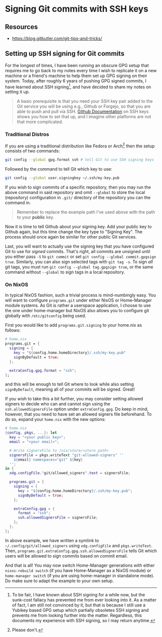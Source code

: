 # Signing Git commits with SSH keys

## Resources

- https://blog.gitbutler.com/git-tips-and-tricks/

## Setting up SSH signing for Git commits

For the longest of times, I have been running an obscure GPG setup that requires
me to go back to my notes every time I wish to replicate it on a new machine or
a friend's machine to help them set up GPG signing on their system. Today, after
roughly 6 years of pushing GPG signed commits, I have learned about SSH
signing[^1], and have decided to share my notes on setting it up.

[Github Documentation]: https://docs.github.com/en/authentication/connecting-to-github-with-ssh/adding-a-new-ssh-key-to-your-github-account

> A basic prerequisite is that you need your SSH key pair added to the Git
> service you will be using e.g., Github or Forgejo, so that you are able to
> push and pull via SSH. [Github Documentation] on SSH keys shows you how to set
> that up, and I imagine other platforms are not that more complicated.

### Traditional Distros

If you are using a traditional distribution like Fedora or Arch[^2] then the
setup consists of two commands:

```bash
git config --global gpg.format ssh # tell Git to use SSH signing keys
```

Followed by the command to tell Git which key to use:

```bash
git config --global user.signingkey ~/.ssh/my-key.pub
```

If you wish to sign commits of a specific repository, then you may run the above
command in said repository and omit `--global` to store the local (repository)
configuration in `.git/` directory of the repository you can the command in.

> Remember to replace the example path I've used above with the path to your
> **public** key.

Now it is time to tell Github about your signing key. Add your public key to
Github again, but this time change the key type to "Signing Key". The process
should once again be similar for other public Git services.

Last, you will want to actually use the signing key that you have configured Git
to use for _signed_ commits. That's right, all commits are unsigned until you
either pass `-S` to `git commit` or set
`git config --global commit.gpgsign true`. Similarly, you can also sign selected
tags with `git tag -s`. To sign _all_ git tags, you must run
`git config --global tag.gpgsign true`, or the same command without `--global`
to sign tags in a local repository.

### On NixOS

In typical NixOS fashion, such a trivial process is mind-numbingly easy. You
will want to configure `programs.git` under either NixOS or Home-Manager module
systems. As Git is rather a userspace application, I choose to use the one under
home-manager but NixOS also allows you to configure git globally with
`/etc/gitconfig` being used.

First you would like to add `programs.git.signing` to your home.nix as follows:

```nix
# home.nix
programs.git = {
  signing = {
    key = "${config.home.homeDirectory}/.ssh/my-key.pub"
    signByDefault = true;
  };

  extraConfig.gpg.format = "ssh";
};
```

and this will be enough to tell Git where to look while also setting
`signByDefault`, meaning all of your commits will be signed. Great!

If you wish to take this a bit further, you may consider setting allowed signers
to decide who can and cannot sign using the `ssh.allowedSignersFile` option
under `extraConfig.gpg`. Do keep in mind, however, that you need to have set an
allowed signers file beforehand. To do so, expand your `home.nix` with the new
options:

```nix
# home.nix
{config, pkgs, ...}: let
  key = "<your public key>";
  email = "<your email>";

  # Write signersFile to /nix/store/<store path>
  signersFile = pkgs.writeText "git-allowed-signers" ''
    ${email} namespaces="git" ${key}
  '';
in {
  xdg.configFile."git/allowed_signers".text = signersFile;

  programs.git = {
    signing = {
      key = "${config.home.homeDirectory}/.ssh/my-key.pub";
      signByDefault = true;
    };

    extraConfig.gpg = {
      format = "ssh";
      ssh.allowedSignersFile = signersFile;
    };
  };
};
```

In above example, we have written a symlink to `~/.config/git/allowed_signers`
using `xdg.configFile` and `pkgs.writeText`. Then,
`programs.git.extraConfig.gpg.ssh.allowedSignersFile` tells Git which users will
be allowed to sign commits based on commit email.

And that is all! You may now switch Home-Manager generations with either
`nixos-rebuild switch` (if you have Home-Manager as a NixOS module) or
`home-manager switch` (if you are using home-manager in standalone mode). Do
make sure to adapt the example to your own setup.

[^1]:
    To be fair, I have known about SSH signing for a while now, but the
    sunk-cost fallacy has prevented me from ever looking into it. As a matter of
    fact, I am still not convinced by it, but that is because I still use a Yubikey
    based GPG setup which partially obsoletes SSH signing and prevents me from
    looking further into the matter. Regardless, this documents my experience with
    SSH signing, so I may return anytime.

[^2]: Please don't.
